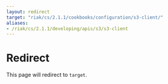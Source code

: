 ```yaml
---
layout: redirect
target: "riak/cs/2.1.1/cookbooks/configuration/s3-client/"
aliases:
- /riak/cs/2.1.1/developing/apis/s3/s3-client
---
```


# Redirect

This page will redirect to `target`.
